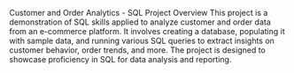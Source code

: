 Customer and Order Analytics - SQL
Project Overview
This project is a demonstration of SQL skills applied to analyze
customer and order data from an e-commerce platform.
It involves creating a database, populating it with sample data, and running various SQL queries 
to extract insights on customer behavior, order trends, and more. 
The project is designed to showcase proficiency in SQL for data analysis and reporting.
